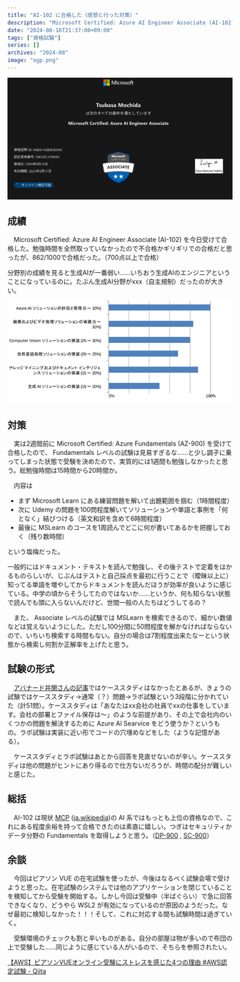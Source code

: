 ```yaml
---
title: "AI-102 に合格した（感想と行った対策）"
description: "Microsoft Certified: Azure AI Engineer Associate (AI-102)に合格した。その結果と対策"
date: "2024-08-16T21:37:00+09:00"
tags: ["資格試験"]
series: []
archives: "2024-08"
image: "ogp.png"
---
```



![image](cc3f040d.png)

## 成績

　Microsoft Certified: Azure AI Engineer Associate (AI-102) を今日受けて合格した。勉強時間を全然取っていなかったので不合格かギリギリでの合格だと思ったが、862/1000で合格だった。（700点以上で合格）

分野別の成績を見ると生成AIが一番弱い……いちおう生成AIのエンジニアということになっているのに。たぶん生成AI分野がxxx（自主規制）だったのが大きい。

![image](eb655b91.png)

## 対策

　実は2週間前に Microsoft Certified: Azure Fundamentals (AZ-900) を受けて合格したので、 Fundamentals レベルの試験は見易すぎるな……と少し調子に乗ってしまった状態で受験を決めたので、実質的には1週間も勉強しなかったと思う。総勉強時間は15時間から20時間か。

　内容は

- まず Microsoft Learn にある練習問題を解いて出題範囲を掴む（1時間程度）
- 次に Udemy の問題を100問程度解いてソリューションや単語と事例を「何となく」結びつける（英文和訳を含めて6時間程度）
- 最後に MSLearn のコースを1周読んでどこに何が書いてあるかを把握しておく（残り数時間）

という塩梅だった。

一般的にはドキュメント・テキストを読んで勉強し、その後テストで定着をはかるものらしいが、じぶんはテストと自己採点を最初に行うことで（曖昧以上に）知ってる単語を増やしてからドキュメントを読んだほうが効率が良いように感じている。中学の頃からそうしてたのではないか……というか、何も知らない状態で読んでも頭に入らないんだけど、世間一般の人たちはどうしてるの？

　また、 Associate レベルの試験では MSLearn を検索できるので、細かい数値などは覚えないようにした。ただし100分間に50問程度を解かなければならないので、いちいち検索する時間もない。自分の場合は7割程度出来たなーという状態から検索し何割か正解率を上げたと思う。

## 試験の形式

　[アバナード井関さんの記事](https://note.com/avakansai/n/ncc226be1221f)ではケーススタディはなかったとあるが、きょうの試験ではケーススタディ→通常（？）問題→ラボ試験という3段階に分かれていた（計51問）。ケーススタディは「あなたはxx会社の社員でxxの仕事をしています。会社の部署とファイル保存は〜」のような前提があり、その上で会社内のいくつかの問題を解決するために Azure AI Searvice をどう使うか？というもの。ラボ試験は実装に近い形でコードの穴埋めなどをした（ような記憶がある）。

　ケーススタディとラボ試験はあとから回答を見直せないのが辛い。ケーススタディは他の問題がヒントにあり得るので仕方ないだろうが、時間の配分が難しいと感じた。

## 総括

　AI-102 は現状 [MCP](https://www.microsoft.com/ja-jp/partner/contents/mcp) ([ja.wikipedia](https://ja.wikipedia.org/wiki/Microsoft_Certification_Program))の AI 系ではもっとも上位の資格なので、これにある程度余裕を持って合格できたのは素直に嬉しい。つぎはセキュリティかデータ分野の Fundamentals を取得しようと思う。（[DP-900](https://learn.microsoft.com/ja-jp/credentials/certifications/azure-data-fundamentals/?practice-assessment-type=certification) , [SC-900](https://learn.microsoft.com/ja-jp/credentials/certifications/security-compliance-and-identity-fundamentals/?practice-assessment-type=certification)）

## 余談

　今回はピアソン VUE の在宅試験を使ったが、今後はなるべく試験会場で受けようと思った。在宅試験のシステムでは他のアプリケーションを閉じていることを検知してから受験を開始する。しかし今回は受験中（半ばぐらい）で急に回答できなくなり、どうやら WSL2 が有効になっているのが原因のようだった。なぜ最初に検知しなかった！！！そして、これに対応する間も試験時間は過ぎていく。

　受験環境のチェックも割と辛いものがある。自分の部屋は物が多いので布団の上で受験した……同じように感じている人がいるので、そちらを参照されたい。

[【AWS】ピアソンVUEオンライン受験にストレスを感じた4つの理由 #AWS認定試験 - Qiita](https://qiita.com/shiva_it/items/bb060ab734867802ae85)
